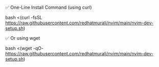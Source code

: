 ✅ One-Line Install Command (using curl)

bash <(curl -fsSL https://raw.githubusercontent.com/redhatmurali/nvim/main/nvim-dev-setup.sh)

✅ Or using wget

bash <(wget -qO- https://raw.githubusercontent.com/redhatmurali/nvim/main/nvim-dev-setup.sh)


